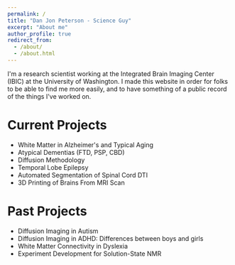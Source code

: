 ```yaml
---
permalink: /
title: "Dan Jon Peterson - Science Guy"
excerpt: "About me"
author_profile: true
redirect_from: 
  - /about/
  - /about.html
---
```


I'm a research scientist working at the Integrated Brain Imaging Center (IBIC) at the University of Washington. I made this website in order for folks to be able to find me more easily, and to have something of a public record of the things I've worked on.

Current Projects
======
* White Matter in Alzheimer's and Typical Aging  
* Atypical Dementias (FTD, PSP, CBD)  
* Diffusion Methodology  
* Temporal Lobe Epilepsy  
* Automated Segmentation of Spinal Cord DTI  
* 3D Printing of Brains From MRI Scan  

Past Projects
======
* Diffusion Imaging in Autism  
* Diffusion Imaging in ADHD: Differences between boys and girls  
* White Matter Connectivity in Dyslexia  
* Experiment Development for Solution-State NMR  
